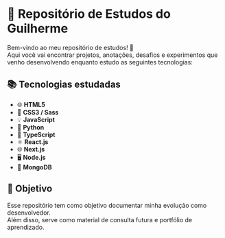 # 🧠 Repositório de Estudos do Guilherme

Bem-vindo ao meu repositório de estudos! 🚀  
Aqui você vai encontrar projetos, anotações, desafios e experimentos que venho desenvolvendo enquanto estudo as seguintes tecnologias:

## 📚 Tecnologias estudadas

- 🌐 **HTML5**
- 🎨 **CSS3 / Sass**
- 💡 **JavaScript**
- 🐍 **Python**
- 🧠 **TypeScript**
- ⚛️ **React.js**
- 🌐 **Next.js**
- 🖥️ **Node.js**
- 🍃 **MongoDB**

## 🎯 Objetivo

Esse repositório tem como objetivo documentar minha evolução como desenvolvedor.  
Além disso, serve como material de consulta futura e portfólio de aprendizado.



